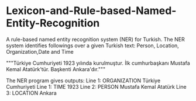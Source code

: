 # Lexicon-and-Rule-based-Named-Entity-Recognition
A rule-based named entity recognition system (NER) for Turkish. The NER system identifies followings over a given Turkish text:  Person, Location, Organization,Date and Time

"""Türkiye Cumhuriyeti 1923 yılında kurulmuştur. 
İlk cumhurbaşkanı Mustafa Kemal Atatürk'tür. 
Başkenti Ankara'dır."""

The NER program gives outputs:
Line 1: ORGANIZATION Türkiye Cumhuriyeti 
Line 1: TIME 1923
Line 2: PERSON Mustafa Kemal Atatürk
Line 3: LOCATION Ankara


